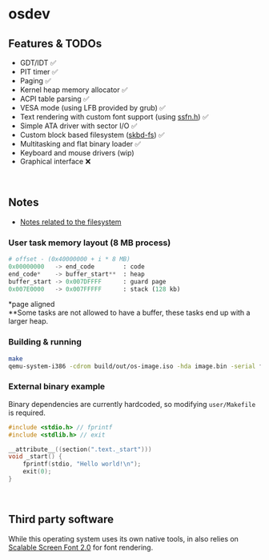 # osdev

## Features & TODOs
+ GDT/IDT ✅
+ PIT timer ✅
+ Paging ✅
+ Kernel heap memory allocator ✅
+ ACPI table parsing ✅
+ VESA mode (using LFB provided by grub) ✅
+ Text rendering with custom font support (using [ssfn.h](https://gitlab.com/bztsrc/scalable-font2/-/blob/master/ssfn.h?ref_type=heads)) ✅
+ Simple ATA driver with sector I/O ✅
+ Custom block based filesystem ([skbd-fs](https://github.com/dtxc/skbd-fs)) ✅
+ Multitasking and flat binary loader ✅
+ Keyboard and mouse drivers (wip)
+ Graphical interface :x:

<br>

## Notes
+ [Notes related to the filesystem](https://github.com/dtxc/skbd-fs)

### User task memory layout (8 MB process)
```py
# offset - (0x40000000 + i * 8 MB)
0x00000000   -> end_code        : code
end_code*    -> buffer_start**  : heap
buffer_start -> 0x007DFFFF      : guard page
0x007E0000   -> 0x007FFFFF      : stack (128 kb)
```

*page aligned
<br>
**Some tasks are not allowed to have a buffer, these tasks end up with a larger heap.

### Building & running
```sh
make
qemu-system-i386 -cdrom build/out/os-image.iso -hda image.bin -serial file:serial.log
```

### External binary example
Binary dependencies are currently hardcoded, so modifying `user/Makefile` is required.

```c
#include <stdio.h> // fprintf
#include <stdlib.h> // exit

__attribute__((section(".text._start")))
void _start() {
    fprintf(stdio, "Hello world!\n");
    exit(0);
}
```

<br>

## Third party software
While this operating system uses its own native tools, in also relies on [Scalable Screen Font 2.0](https://gitlab.com/bztsrc/scalable-font2/-/tree/master?ref_type=heads) for font rendering.
